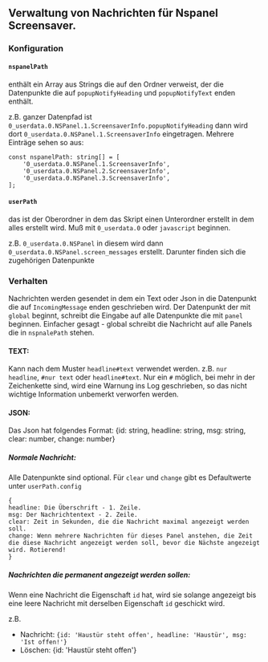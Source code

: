 
## Verwaltung von Nachrichten für Nspanel Screensaver.
### Konfiguration
#### `nspanelPath` 
enthält ein Array aus Strings die auf den Ordner verweist, der die Datenpunkte die auf `popupNotifyHeading` und `popupNotifyText` enden enthält.

z.B.
ganzer Datenpfad ist `0_userdata.0.NSPanel.1.ScreensaverInfo.popupNotifyHeading` dann wird dort `0_userdata.0.NSPanel.1.ScreensaverInfo` eingetragen. Mehrere Einträge sehen so aus:
```
const nspanelPath: string[] = [
    '0_userdata.0.NSPanel.1.ScreensaverInfo',
    '0_userdata.0.NSPanel.2.ScreensaverInfo',
    '0_userdata.0.NSPanel.3.ScreensaverInfo',
];
```

#### `userPath`

das ist der Oberordner in dem das Skript einen Unterordner erstellt in dem alles erstellt wird. Muß mit `0_userdata.0` oder `javascript` beginnen.

z.B.
`0_userdata.0.NSPanel` in diesem wird dann `0_userdata.0.NSPanel.screen_messages` erstellt. Darunter finden sich die zugehörigen Datenpunkte

### Verhalten
Nachrichten werden gesendet in dem ein Text oder Json in die Datenpunkt die auf `IncomingMessage` enden geschrieben wird.
Der Datenpunkt der mit `global` beginnt, schreibt die Eingabe auf alle Datenpunkte die mit `panel` beginnen. Einfacher gesagt - global schreibt die Nachricht auf alle Panels die in `nspnalePath` stehen.

#### TEXT: 
Kann nach dem Muster `headline#text` verwendet werden. z.B. `nur headline`, `#nur text` oder `headline#text`. Nur ein `#` möglich, bei mehr in der Zeichenkette sind, wird eine Warnung ins Log geschrieben, so das nicht wichtige Information unbemerkt verworfen werden.

#### JSON: 
Das Json hat folgendes Format: {id: string, headline: string, msg: string, clear: number, change: number}

##### Normale Nachricht: 

Alle Datenpunkte sind optional. Für `clear` und `change` gibt es Defaultwerte unter `userPath.config`
``` 
{ 
headline: Die Überschrift - 1. Zeile. 
msg: Der Nachrichtentext - 2. Zeile. 
clear: Zeit in Sekunden, die die Nachricht maximal angezeigt werden soll.
change: Wenn mehrere Nachrichten für dieses Panel anstehen, die Zeit die diese Nachricht angezeigt werden soll, bevor die Nächste angezeigt wird. Rotierend!
}
``````
##### Nachrichten die permanent angezeigt werden sollen:
Wenn eine Nachricht die Eigenschaft `id` hat, wird sie solange angezeigt bis eine leere Nachricht mit derselben Eigenschaft `id` geschickt wird. 

z.B. 
- Nachricht: `{id: 'Haustür steht offen', headline: 'Haustür', msg: 'Ist offen!'}` 
- Löschen: {id: 'Haustür steht offen'} 


